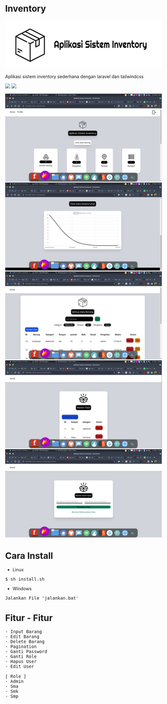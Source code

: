 # Inventory
<img src='https://raw.githubusercontent.com/FajarTheGGman/Inventory/master/.img/banner.png' />

<p>Aplikasi sistem inventory sederhana dengan laravel dan tailwindcss </p>

![]('https://img.shields.io/badge/Language-PHP-blue?style=for-the-badge') ![]('https://img.shields.io/badge/Style-Tailwindcss-lime?style=for-the-badge')

<img src='https://raw.githubusercontent.com/FajarTheGGman/Inventory/master/.img/home' />
<img src='https://raw.githubusercontent.com/FajarTheGGman/Inventory/master/.img/chart.jpeg' />
<img src='https://raw.githubusercontent.com/FajarTheGGman/Inventory/master/.img/alldata.jpeg' />
<img src='https://raw.githubusercontent.com/FajarTheGGman/Inventory/master/.img/masterdata.jpeg' />
<img src='https://raw.githubusercontent.com/FajarTheGGman/Inventory/master/.img/masterdatainput.jpeg' />

# Cara Install 

- Linux
<pre>
$ sh install.sh
</pre>

- Windows
<pre>
Jalankan File 'jalankan.bat'
</pre>

# Fitur - Fitur

<pre>
- Input Barang
- Edit Barang
- Delete Barang
- Pagination
- Ganti Password
- Ganti Role
- Hapus User
- Edit User

[ Role ] 
- Admin
- Sma
- Smk
- Smp

</pre>
